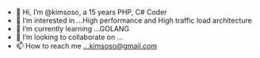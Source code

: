- 👋 Hi, I’m @kimsoso, a 15 years PHP, C# Coder
- 👀 I’m interested in ...High performance and High traffic load architecture
- 🌱 I’m currently learning ...GOLANG
- 💞️ I’m looking to collaborate on ...
- 📫 How to reach me ...kimsoso@gmail.com

<!---
kimsoso/kimsoso is a ✨ special ✨ repository because its `README.md` (this file) appears on your GitHub profile.
You can click the Preview link to take a look at your changes.
--->
